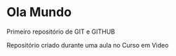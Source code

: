 # Ola Mundo
 Primeiro repositório de GIT e GITHUB

 Repositório criado durante uma aula no Curso em Video
 
